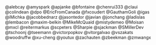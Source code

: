 @alebcay
@amyspark
@apjanke
@bfontaine
@chenrui333
@claui
@colindean
@dpo
@EricFromCanada
@fxcoudert
@GauthamGoli
@igas
@iMichka
@jacobbednarz
@jasontedor
@javian
@jonchang
@ladislas
@lembacon
@maxim-belkin
@MikeMcQuaid
@mistydemeo
@Moisan
@mxcl
@reitermarkus
@scpeters
@Sharpie
@sjackman
@SMillerDev
@tschoonj
@tseemann
@victorpopkov
@vitorgalvao
@vszakats
@woodruffw
@xu-cheng
@youtux
@zachauten
@zbeekman
@zmwangx
